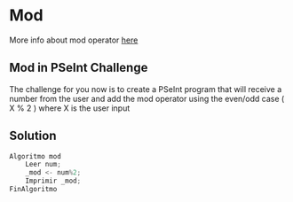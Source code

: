 # Mod
More info about mod operator [here](https://blog.mattclemente.com/2019/07/12/modulus-operator-modulo-operation/)

## Mod in PSeInt Challenge
The challenge for you now is to create a PSeInt program that will receive a number from the user and add the mod operator using the even/odd case ( X % 2 ) where X is the user input

## Solution
```python
Algoritmo mod
	Leer num;
	_mod <- num%2;
	Imprimir _mod;
FinAlgoritmo
```
